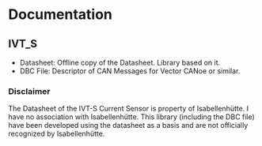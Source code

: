 # Documentation

## IVT_S
- Datasheet: Offline copy of the Datasheet. Library based on it.
- DBC File: Descriptor of CAN Messages for Vector CANoe or similar.

### Disclaimer
The Datasheet of the IVT-S Current Sensor is property of Isabellenhütte. I have no association with Isabellenhütte. This library (including the DBC file) have been developed using the datasheet as a basis and are not officially recognized by Isabellenhütte.
